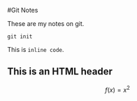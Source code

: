 #Git Notes

These are my notes on git. 

```
git init
```

This is `inline code`.

<h2>This is an HTML header</h2>

$$f(x) = x^2$$
